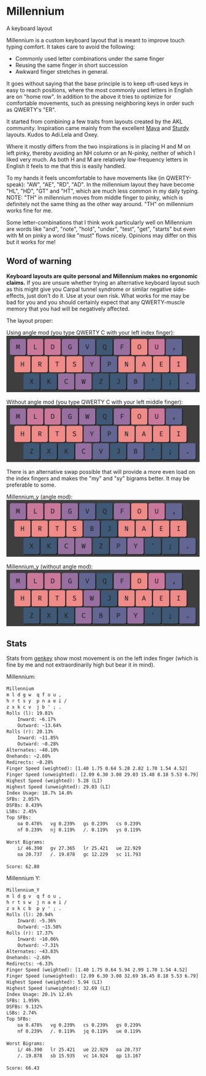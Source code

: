 # Millennium
A keyboard layout

Millennium is a custom keyboard layout that is meant to improve touch typing comfort.
It takes care to avoid the following:
* Commonly used letter combinations under the same finger
* Reusing the same finger in short succession
* Awkward finger stretches in general.

It goes without saying that the base principle is to keep oft-used keys in easy to reach positions, where the most commonly used letters in English are on "home row".
In addition to the above it tries to optimize for comfortable movements, such as pressing neighboring keys in order such as QWERTY's "ER". 

It started from combining a few traits from layouts created by the AKL community.
Inspiration came mainly from the excellent [Maya](https://docs.google.com/document/u/0/d/1_a5Nzbkwyk1o0bvTctZrtgsee9jSP-6I0q3A0_9Mzm0/mobilebasic#h.15eb7sf9z9p9) and [Sturdy](https://docs.google.com/document/u/0/d/1_a5Nzbkwyk1o0bvTctZrtgsee9jSP-6I0q3A0_9Mzm0/mobilebasic#h.gmmedttxvbs3) layouts. Kudos to Adi.Lela and Oxey.

Where it mostly differs from the two inspirations is in placing H and M on left pinky, thereby avoiding an NH column or an N-pinky, neither of which I liked very much. 
As both H and M are relatively low-frequency letters in English it feels to me that this is easily handled.

To my hands it feels uncomfortable to have movements like (in QWERTY-speak): "AW", "AE", "RD", "AD".
In the millennium layout they have become "HL", "HD", "GT" and "HT", which are much less common in my daily typing.
NOTE: "TH" in millennium moves from middle finger to pinky, which is definitely not the same thing as the other way around. "TH" on millennium works fine for me.

Some letter-combinations that I think work particularly well on Millennium are words like "and", "note", "hold", "under", "test", "get", "starts" but even with M on pinky a word like "must" flows nicely.
Opinions may differ on this but it works for me!

## Word of warning
**Keyboard layouts are quite personal and Millennium makes no ergonomic claims.**
If you are unsure whether trying an alternative keyboard layout such as this might give you Carpal tunnel syndrome or similar negative side-effects, just don't do it. Use at your own risk. 
What works for me may be bad for you and you should certainly expect that any QWERTY-muscle memory that you had will be negatively affected.

The layout proper:

Using angle mod (you type QWERTY C with your left index finger):
![Millennium Angle](https://github.com/ijzerbroot/millennium/blob/main/millennium-angle.png)

Without angle mod (you type QWERTY C with your left middle finger):
![Millennium](https://github.com/ijzerbroot/millennium/blob/main/millennium.png)


There is an alternative swap possible that will provide a more even load on the index fingers and makes the "my" and "sy" bigrams better.
It may be preferable to some.

Millennium_y (angle mod):
![Millennium Y](https://github.com/ijzerbroot/millennium/blob/main/millennium_y_angle.png)

Millennium_y (without angle mod):
![Millennium Y](https://github.com/ijzerbroot/millennium/blob/main/millennium_y.png)


## Stats
Stats from [genkey](https://semilin.github.io/pages/genkey.html) show most movement is on the left index finger (which is fine by me and not extraordinarily high but bear it in mind). 

Millennium:
```
Millennium
m l d g w  q f o u ,
h r t s y  p n a e i /
z x k c v  j b ' ; .
Rolls (l): 19.81%
	Inward: ~6.17%
	Outward: ~13.64%
Rolls (r): 20.13%
	Inward: ~11.85%
	Outward: ~8.28%
Alternates: ~40.10%
Onehands: ~2.60%
Redirects: ~8.28%
Finger Speed (weighted): [1.40 1.75 0.64 5.28 2.82 1.70 1.54 4.52]
Finger Speed (unweighted): [2.09 6.30 3.08 29.03 15.48 8.18 5.53 6.79]
Highest Speed (weighted): 5.28 (LI)
Highest Speed (unweighted): 29.03 (LI)
Index Usage: 18.7% 14.0%
SFBs: 2.057%
DSFBs: 8.439%
LSBs: 2.45%
Top SFBs:
	oa 0.478%	vg 0.239%	gs 0.239%	cs 0.239%
	nf 0.239%	nj 0.119%	/. 0.119%	ys 0.119%

Worst Bigrams:
	i/ 46.390	gv 27.365	lr 25.421	ue 22.929
	oa 20.737	/. 19.878	gc 12.229	sc 11.793

Score: 62.80
```

Millennium Y:
```
Millennium_Y
m l d g v  q f o u ,
h r t s w  j n a e i /
z x k c b  p y ' ; .
Rolls (l): 20.94%
	Inward: ~5.36%
	Outward: ~15.58%
Rolls (r): 17.37%
	Inward: ~10.06%
	Outward: ~7.31%
Alternates: ~43.83%
Onehands: ~2.60%
Redirects: ~6.33%
Finger Speed (weighted): [1.40 1.75 0.64 5.94 2.99 1.70 1.54 4.52]
Finger Speed (unweighted): [2.09 6.30 3.08 32.69 16.45 8.18 5.53 6.79]
Highest Speed (weighted): 5.94 (LI)
Highest Speed (unweighted): 32.69 (LI)
Index Usage: 20.1% 12.6%
SFBs: 1.959%
DSFBs: 9.132%
LSBs: 2.74%
Top SFBs:
	oa 0.478%	vg 0.239%	cs 0.239%	gs 0.239%
	nf 0.239%	/. 0.119%	jq 0.119%	ue 0.119%

Worst Bigrams:
	i/ 46.390	lr 25.421	ue 22.929	oa 20.737
	/. 19.878	sb 15.935	vc 14.924	qp 13.167

Score: 66.43
```
